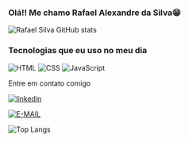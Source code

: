 ### Olá!! Me chamo Rafael Alexandre da Silva😁

![Rafael Silva GitHub stats](https://github-readme-stats.vercel.app/api?username=DevRafaSilva&show_icons=true&theme=radical)

### Tecnologias que eu uso no meu dia


![HTML](https://img.shields.io/badge/HTML5-E34F26?style=for-the-badge&logo=html5&logoColor=white)
![CSS](	https://img.shields.io/badge/CSS3-1572B6?style=for-the-badge&logo=css3&logoColor=white)
![JavaScript](https://img.shields.io/badge/JavaScript-F7DF1E?style=for-the-badge&logo=javascript&logoColor=black)

Entre em contato comigo

[![linkedin](https://img.shields.io/badge/LinkedIn-0077B5?style=for-the-badge&logo=linkedin&logoColor=white)](www.linkedin.com/in/rafael-alexandre-silva-8553942a9)

[![E-MAIL](https://img.shields.io/badge/Gmail-D14836?style=for-the-badge&logo=gmail&logoColor=white)](devrafasilva@gmail.com)

![Top Langs](https://github-readme-stats.vercel.app/api/top-langs/?username=DevRafaSilva&layout=compact)
